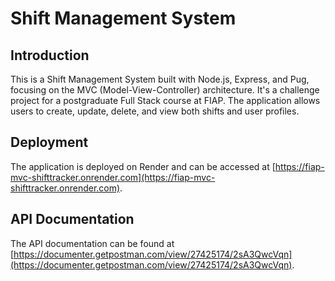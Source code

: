 # Shift Management System

## Introduction

This is a Shift Management System built with Node.js, Express, and Pug, focusing on the MVC (Model-View-Controller) architecture. It's a challenge project for a postgraduate Full Stack course at FIAP. The application allows users to create, update, delete, and view both shifts and user profiles.

## Deployment

The application is deployed on Render and can be accessed at [https://fiap-mvc-shifttracker.onrender.com](https://fiap-mvc-shifttracker.onrender.com).

## API Documentation

The API documentation can be found at [https://documenter.getpostman.com/view/27425174/2sA3QwcVqn](https://documenter.getpostman.com/view/27425174/2sA3QwcVqn).